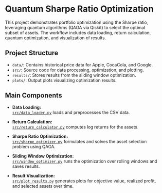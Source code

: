 # Quantum Sharpe Ratio Optimization

This project demonstrates portfolio optimization using the Sharpe ratio, leveraging quantum algorithms (QAOA via Qiskit) to select the optimal subset of assets. The workflow includes data loading, return calculation, quantum optimization, and visualization of results.

## Project Structure

- `data/`: Contains historical price data for Apple, CocaCola, and Google.
- `src/`: Source code for data processing, optimization, and plotting.
- `results/`: Stores results from the sliding window optimization.
- `plots/`: Output plots visualizing optimization results.

## Main Components

- **Data Loading:**  
  [`src/data_loader.py`](src/data_loader.py) loads and preprocesses the CSV data.

- **Return Calculation:**  
  [`src/return_calculator.py`](src/return_calculator.py) computes log returns for the assets.

- **Sharpe Ratio Optimization:**  
  [`src/sharpe_optimizer.py`](src/sharpe_optimizer.py) formulates and solves the asset selection problem using QAOA.

- **Sliding Window Optimization:**  
  [`src/window_optimizer.py`](src/window_optimizer.py) runs the optimization over rolling windows and saves results.

- **Result Visualization:**  
  [`src/plot_results.py`](src/plot_results.py) generates plots for objective value, realized profit, and selected assets over time.
